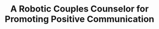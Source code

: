 ---
name: "A Robotic Couples Counselor For Promoting"
title: "A Robotic Couples Counselor for Promoting Positive Communication"
project: "Couples Counseler Robot"
event: "IEEE International Symposium on Robot and Human Interactive Communication (RO-MAN)"
authors:
- name: "Utami, D."
- name: "Bickmore, T."
- name: "Kruger, L."
year: 2017
resources:
- name: "RO-MAN17"
  src: "RO-MAN17.pdf"
external_url: null
draft: false 
headless: true
---